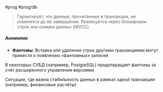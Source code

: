 #prog #prog/db 

> Гарантирует, что данные, прочитанные в транзакции, не изменятся до её завершения. Реализуется через блокировки строк или снимки данных (MVCC).

##### Аномалии
- **Фантомы**: Вставка или удаление строк другими транзакциями могут привести к появлению «фантомных» записей    

В некоторых СУБД (например, PostgreSQL) предотвращает фантомы за счёт расширенного управления версиями

Ситуации, где важна стабильность данных в рамках одной транзакции (например, финансовые расчёты)